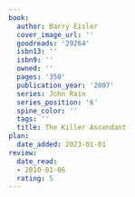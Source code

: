 ```yaml
---
book:
  author: Barry Eisler
  cover_image_url: ''
  goodreads: '29264'
  isbn13: ''
  isbn9: ''
  owned: ''
  pages: '350'
  publication_year: '2007'
  series: John Rain
  series_position: '6'
  spine_color: ''
  tags: ''
  title: The Killer Ascendant
plan:
  date_added: 2023-01-01
review:
  date_read:
  - 2010-01-06
  rating: 5
---
```

